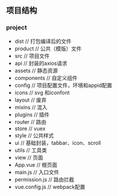 ## 项目结构
 ### project
- dist    // 打包编译后的文件
- product // 公共（模版）文件
- src             // 项目文件    
- api       // 封装的axios请求
- assets    // 静态资源
- components    // 自定义组件
- config    // 项目配置文件，环境和appid配置
- icons    // svg 和iconfont
- layout    // 废弃
- mixins    // 混入
- plugins    // 插件
- router    // 路由
- store    // vuex
- style    // 公共样式
- ui    // 基础封装，tabbar、icon、scroll
- utils    // 工具类
- view    // 页面
- App.vue    // 根页面
- main.js    // 入口文件
- permission.js    // 路由拦截
- vue.config.js    // webpack配置